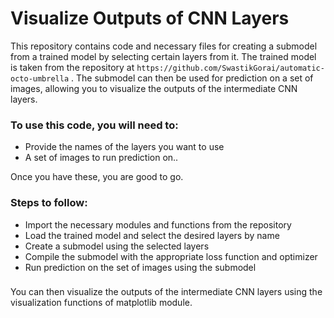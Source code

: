 # Visualize Outputs of CNN Layers

This repository contains code and necessary files for creating a submodel from a trained model by selecting certain layers from it. The trained model is taken from the repository at ```https://github.com/SwastikGorai/automatic-octo-umbrella``` . The submodel can then be used for prediction on a set of images, allowing you to visualize the outputs of the intermediate CNN layers.


### To use this code, you will need to:
* Provide the names of the layers you want to use 
* A set of images to run prediction on..

Once you have these, you are good to go.

### Steps to follow:
* Import the necessary modules and functions from the repository
* Load the trained model and select the desired layers by name
* Create a submodel using the selected layers
* Compile the submodel with the appropriate loss function and optimizer
* Run prediction on the set of images using the submodel
###

You can then visualize the outputs of the intermediate CNN layers using the visualization functions of matplotlib module.
